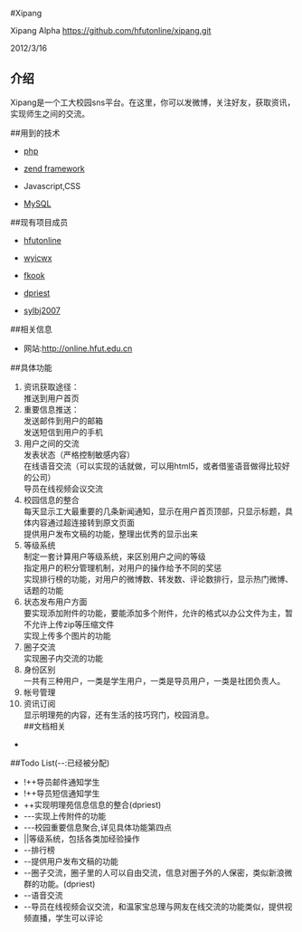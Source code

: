 #Xipang

Xipang Alpha
https://github.com/hfutonline/xipang.git

2012/3/16

## 介绍

Xipang是一个工大校园sns平台。在这里，你可以发微博，关注好友，获取资讯，实现师生之间的交流。

##用到的技术

* [php](http://www.php.net)

* [zend framework](http://framework.zend.com)

* Javascript,CSS

* [MySQL](http://www.mysql.com)

##现有项目成员

* [hfutonline](https://github.com/hfutonline)

* [wyicwx](https://github.com/wyicwx)

* [fkook](https://github.com/fkook)

* [dpriest](https://github.com/dpriest)

* [sylbj2007](https://github.com/sylbj2007)

##相关信息

* 网站:http://online.hfut.edu.cn

##具体功能

1. 资讯获取途径：                                                                                     
    推送到用户首页                                                                                   
2. 重要信息推送：                                                                                     
    发送邮件到用户的邮箱                                                                             
    发送短信到用户的手机                                                                             
3. 用户之间的交流                                                                                     
    发表状态（严格控制敏感内容）                                                                     
    在线语音交流（可以实现的话就做，可以用html5，或者借鉴语音做得比较好的公司）                      
    导员在线视频会议交流                                                                             
4. 校园信息的整合                                                                                     
    每天显示工大最重要的几条新闻通知，显示在用户首页顶部，只显示标题，具体内容通过超连接转到原文页面  
    提供用户发布文稿的功能，整理出优秀的显示出来                                                      
5. 等级系统                                                                                            
    制定一套计算用户等级系统，来区别用户之间的等级                                                    
    指定用户的积分管理机制，对用户的操作给予不同的奖惩                                                
    实现排行榜的功能，对用户的微博数、转发数、评论数排行，显示热门微博、话题的功能                    
6. 状态发布用户方面                                                                                    
    要实现添加附件的功能，要能添加多个附件，允许的格式以办公文件为主，暂不允许上传zip等压缩文件       
    实现上传多个图片的功能                                                                            
7. 圈子交流                                                                                            
    实现圈子内交流的功能                                                                              
8. 身份区别                                                                                            
    一共有三种用户，一类是学生用户，一类是导员用户，一类是社团负责人。                                
9. 帐号管理                                                                                            
10. 资讯订阅                                                                                            
    显示明理苑的内容，还有生活的技巧窍门，校园消息。                                                  
##文档相关
* 

##Todo List(--:已经被分配)
* !++导员邮件通知学生
* !++导员短信通知学生
* ++实现明理苑信息信息的整合(dpriest)
* ---实现上传附件的功能
* ---校园重要信息聚合,详见具体功能第四点
* ||等级系统，包括各类加经验操作
* --排行榜
* --提供用户发布文稿的功能
* --圈子交流，圈子里的人可以自由交流，信息对圈子外的人保密，类似新浪微群的功能。(dpriest)
* --语音交流
* --导员在线视频会议交流，和温家宝总理与网友在线交流的功能类似，提供视频直播，学生可以评论
